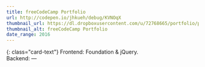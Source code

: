 ```yaml
---
title: freeCodeCamp Portfolio
url: http://codepen.io/jhkueh/debug/KVNOqX
thumbnail_url: https://dl.dropboxusercontent.com/u/72768665/portfolio/portfolio_thumbnail.jpg
thumbnail_alt: freeCodeCamp Portfolio
date_range: 2016
---
```


{: class="card-text"}
Frontend: Foundation & jQuery.<br/>Backend: —